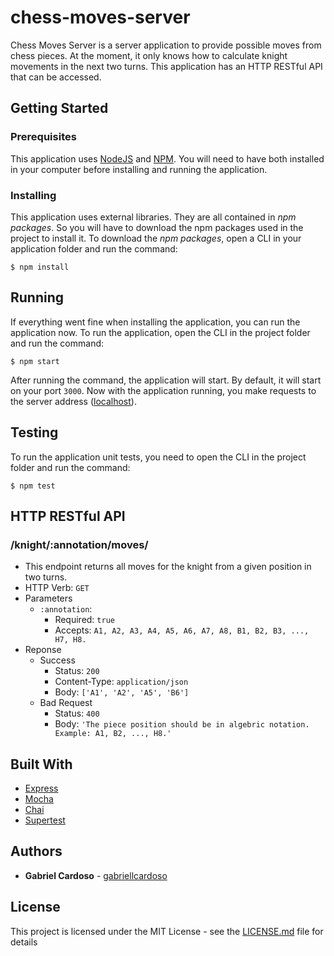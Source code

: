 # chess-moves-server

Chess Moves Server is a server application to provide possible moves from chess pieces. At the moment, it only knows how to calculate knight movements in the next two turns. This application has an HTTP RESTful API that can be accessed.

## Getting Started

### Prerequisites

This application uses [NodeJS] and [NPM]. You will need to have both installed in your computer before installing and running the application.

### Installing

This application uses external libraries. They are all contained in *npm packages*. So you will have to download the npm packages used in the project to install it. To download the *npm packages*, open a CLI in your application folder and run the command:

```
$ npm install
```

## Running

If everything went fine when installing the application, you can run the application now. To run the application, open the CLI in the project folder and run the command:

```
$ npm start
```

After running the command, the application will start. By default, it will start on your port `3000`. Now with the application running, you make requests to the server address ([localhost]).

## Testing

To run the application unit tests, you need to open the CLI in the project folder and run the command:

```
$ npm test
```

## HTTP RESTful API

### /knight/:annotation/moves/

- This endpoint returns all moves for the knight from a given position in two turns.
- HTTP Verb: `GET`
- Parameters
	- `:annotation`:
		- Required: `true`
		- Accepts: `A1, A2, A3, A4, A5, A6, A7, A8, B1, B2, B3, ..., H7, H8.`
- Reponse
	- Success
		- Status: `200`
		- Content-Type: `application/json`
		- Body: `['A1', 'A2', 'A5', 'B6']`
	- Bad Request
		- Status: `400`
		- Body: `'The piece position should be in algebric notation. Example: A1, B2, ..., H8.'`

## Built With

- [Express]
- [Mocha]
- [Chai]
- [Supertest]

## Authors

- **Gabriel Cardoso** - [gabriellcardoso]

## License

This project is licensed under the MIT License - see the [LICENSE.md] file for details

[NodeJS]: https://nodejs.org/en/
[NPM]: https://www.npmjs.com/
[localhost]: http://localhost:3000
[Express]: http://expressjs.com/
[Mocha]: https://mochajs.org/
[Chai]: http://www.chaijs.com/
[Supertest]: https://github.com/visionmedia/supertest
[gabriellcardoso]: https://github.com/gabriellcardoso
[LICENSE.md]: LICENSE.md

